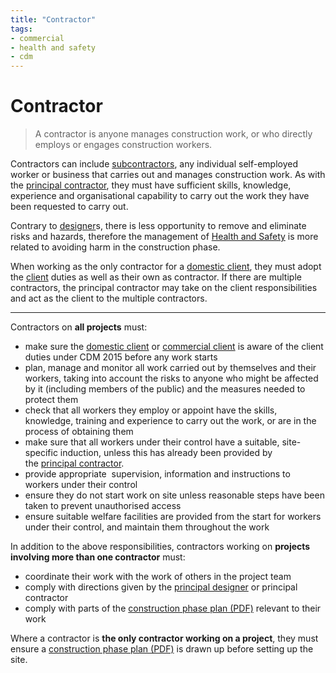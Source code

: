 ```yaml
---
title: "Contractor"
tags: 
- commercial
- health and safety
- cdm
---
```

# Contractor
> A contractor is anyone manages construction work, or who directly employs or engages construction workers. 

Contractors can include [subcontractors](notes/Sub-Contractor.md), any individual self-employed worker or business that carries out and manages construction work. As with the [principal contractor](notes/Principal%20contractor.md), they must have sufficient skills, knowledge, experience and organisational capability to carry out the work they have been requested to carry out. 

Contrary to [designer](notes/Designer.md)s, there is less opportunity to remove and eliminate risks and hazards, therefore the management of [Health and Safety](notes/Health%20and%20Safety.md) is more related to avoiding harm in the construction phase.

When working as the only contractor for a [domestic client](notes/Domestic%20client.md), they must adopt the [client](notes/Commercial%20client.md) duties as well as their own as contractor. If there are multiple contractors, the principal contractor may take on the client responsibilities and act as the client to the multiple contractors.

---
Contractors on **all projects** must:

-   make sure the [domestic client](notes/Domestic%20client.md) or [commercial client](notes/Commercial%20client.md) is aware of the client duties under CDM 2015 before any work starts
-   plan, manage and monitor all work carried out by themselves and their workers, taking into account the risks to anyone who might be affected by it (including members of the public) and the measures needed to protect them
-   check that all workers they employ or appoint have the skills, knowledge, training and experience to carry out the work, or are in the process of obtaining them
-   make sure that all workers under their control have a suitable, site-specific induction, unless this has already been provided by the [principal contractor](notes/Principal%20contractor.md).
-   provide appropriate  supervision, information and instructions to workers under their control
-   ensure they do not start work on site unless reasonable steps have been taken to prevent unauthorised access
-   ensure suitable welfare facilities are provided from the start for workers under their control, and maintain them throughout the work

In addition to the above responsibilities, contractors working on **projects involving more than one contractor** must:

-   coordinate their work with the work of others in the project team
-   comply with directions given by the [principal designer](notes/Principal%20designer.md) or principal contractor
-   comply with parts of the [construction phase plan (PDF)](https://www.hse.gov.uk/pubns/cis80.pdf) relevant to their work

Where a contractor is **the only contractor working on a project**, they must ensure a [construction phase plan (PDF)](https://www.hse.gov.uk/pubns/cis80.pdf) is drawn up before setting up the site.









